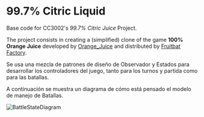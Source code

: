 <!-- 1.0.3-b1 -->
# 99.7% Citric Liquid

Base code for CC3002's *99.7% Citric Juice* Project.

The project consists in creating a (simplified) clone of the game **100% Orange Juice**
developed by [Orange_Juice](http://daidai.moo.jp) and distributed by 
[Fruitbat Factory](https://fruitbatfactory.com).

Se usa una mezcla de patrones de diseño de Observador y Estados para desarrollar los 
controladores del juego, tanto para los turnos y partida como para las batallas.

A continuación se muestra un diagrama de cómo está pensado el modelo de manejo de Batallas.

![BattleStateDiagram](https://github.com/dcc-cc3002/citric-liquid-J41m321/blob/T2/BattleStateDiagram.png?raw=true)